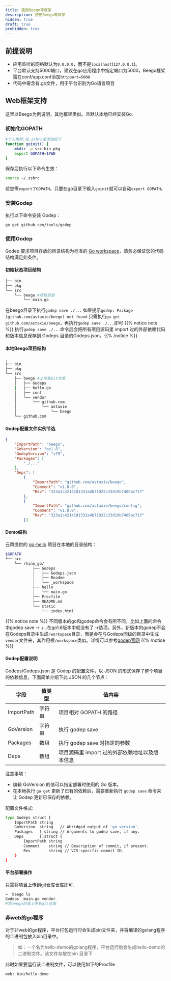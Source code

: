 ```yaml
---
title: 使用Beego等框架
description: 使用Beego等框架
hidden: true
draft: true
prehidden: true
---
```


## 前提说明

- 应用监听的网络默认为`0.0.0.0`，而不是`localhost`(`127.0.0.1`)。
- 平台默认支持5000端口，建议在go应用程序中指定端口为5000，Beego框架需在conf/app.conf添加`httpport=5000`
- 代码中需含有.go文件，用于平台识别为Go语言项目

## Web框架支持

这里以Beego为例说明，其他框架类似。且默认本地已经安装Go.

### 初始化GOPATH



```bash
#个人推荐:在.zshrc里添加如下
function goinit() {
    mkdir -p src bin pkg
    export GOPATH=$PWD
}
```
保存后执行以下命令生效：



```bash
source ~/.zshrc
```

若您需`export了GOPATH`，只要在go目录下输入`goinit`就可以自动`export GOPATH`。

### 安装Godep

执行以下命令安装 Godep：



```bash
go get github.com/tools/godep
```

### 使用Godep

Godep 要求项目存放的目录结构为标准的 [Go workspace](https://golang.org/doc/code.html#Workspaces)，请务必保证您的代码结构满足此条件。

#### 初始状态项目结构

```bash
├── bin
├── pkg
└── src
    └── beego #项目目录
        └── main.go
```

在beego目录下执行`godep save ./...`
如果提示`godep: Package (github.com/astaxie/beego) not found`
只需执行`go get github.com/astaxie/beego`，再执行`godep save ./...`即可
{{% notice note %}}
执行`godep save ./...`命令后会把所有项目源码里 import 过的外部依赖代码和版本信息保存到 Godeps 目录的Godeps.json。{{% /notice %}}

#### 本地Beego项目结构

```bash
.
├── bin
├── pkg
└── src
    ├── beego #上传到Git仓库
    │   ├── Godeps
    |   ├── hello.go
    │   ├── conf
    │   └── vendor
    │       └── github.com
    │           └── astaxie
    │               └── beego
    └── github.com
```

#### Godep配置文件实例节选

```json
{
	"ImportPath": "beego",
	"GoVersion": "go1.8",
	"GodepVersion": "v79",
	"Packages": [
		"./..."
	],
	"Deps": [
		{
			"ImportPath": "github.com/astaxie/beego",
			"Comment": "v1.8.0",
			"Rev": "323a1c4214101331a4b71922c23d19b7409ac71f"
		},
		{
			"ImportPath": "github.com/astaxie/beego/config",
			"Comment": "v1.8.0",
			"Rev": "323a1c4214101331a4b71922c23d19b7409ac71f"
		}]
```

#### Demo结构

云帮提供的 [go-hello](http://code.goodrain.com/demo/go-hello/tree/master) 项目在本地的目录结构：

```bash
$GOPATH
└── src
    └── rhino_go/
            ├── Godeps
            │   ├── Godeps.json
            │   ├── Readme
            │   └── _workspace
            ├── hello
            │   └── main.go
            ├── Procfile
            ├── README.md
            └── static
                └── index.html
```
{{% notice note %}}
不同版本的go和godep命令会有所不同，比如上面的命令中godep save -r ./...在go1.6版本中就没有了 -r选项。另外，新版本的godep不会在Godeps目录中生成`/workspace`目录，而是会在与Godeps同级的目录中生成`vendor`文件夹，其作用根`/workspace`类似。详情可以参考[godep官网](https://github.com/tools/godep)
{{% /notice %}}

#### Godep配置说明

Godeps/Godeps.json 是 Godep 的配置文件，以 JSON 的形式保存了整个项目的依赖信息，下面简单介绍下此 JSON 的几个节点：

| 字段         | 值类型  | 值内容                         |
| ---------- | ---- | --------------------------- |
| ImportPath | 字符串  | 项目相对 GOPATH 的路径             |
| GoVersion  | 字符串  | 执行 godep save               |
| Packages   | 数组   | 执行 godep save 时指定的参数        |
| Deps       | 数组   | 项目源码里 import 过的外部依赖地址以及版本信息 |

注意事项：

- 编辑 GoVersion 的值可以指定部署时使用的 Go 版本。
- 在本地执行 `go get` 更新了已有的依赖后，需要重新执行 `godep save` 命令来让 Godep 更新已保存的依赖。

配置文件格式:



```bash
type Godeps struct {
    ImportPath string
    GoVersion  string   // Abridged output of 'go version'.
    Packages   []string // Arguments to godep save, if any.
    Deps       []struct {
        ImportPath string
        Comment    string // Description of commit, if present.
        Rev        string // VCS-specific commit ID.
    }
}
```

#### 平台部署操作

只需将项目上传到git仓库仓库即可.

```bash
➜  beego ls
Godeps  main.go vendor
#将beego目录上传到git仓库
```

### 非web的go程序

对于非web的go程序，平台打包运行时会生成bin文件夹，并将编译的golang程序的二进制包放入bin目录中。

> 如：一个名为hello-demo的golang程序，平台运行后会生成hello-demo的二进制文件。该文件存放在bin 目录下

此时如果要运行该二进制文件，可以使用如下的Procfile



```bash
web: bin/hello-demo
```